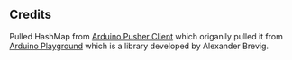 
## Credits
Pulled HashMap from [Arduino Pusher Client](https://raw.githubusercontent.com/ARISGames/arduino/master/libraries/ArduinoPusherClient/HashMap) which origanlly pulled it from [Arduino Playground](http://www.arduino.cc/playground/Code/HashMap) which is a library developed by Alexander Brevig.